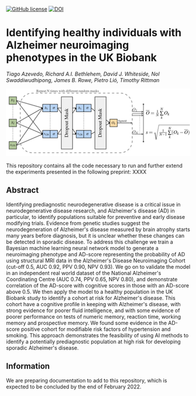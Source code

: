 [![GitHub license](https://img.shields.io/github/license/tjiagoM/adni_phenotypes)](https://github.com/tjiagoM/adni_phenotypes/blob/master/LICENSE)
[![DOI](https://img.shields.io/badge/DOI-10.XXXX/XXXX-blue.svg)](https://doi.org/XX)

# Identifying healthy individuals with Alzheimer neuroimaging phenotypes in the UK Biobank

*Tiago Azevedo, Richard A.I. Bethlehem, David J. Whiteside, Nol Swaddiwudhipong, James B. Rowe, Pietro Lió, Timothy Rittman*

![Model architecture](data/adni_arch.png)


This repository contains all the code necessary to run and further extend the experiments presented in the following preprint: XXXX

## Abstract

Identifying prediagnostic neurodegenerative disease is a critical issue in neurodegenerative disease research, and Alzheimer's disease (AD) in particular, to identify populations suitable for preventive and early disease modifying trials. Evidence from genetic studies suggest the neurodegeneration of Alzheimer's disease measured by brain atrophy starts many years before diagnosis, but it is unclear whether these changes can be detected in sporadic disease. To address this challenge we train a Bayesian machine learning neural network model to generate a neuroimaging phenotype and AD-score representing the probability of AD using structural MRI data in the Alzheimer's Disease Neuroimaging Cohort (cut-off 0.5, AUC 0.92, PPV 0.90, NPV 0.93). We go on to validate the model in an independent real world dataset of the National Alzheimer's Coordinating Centre (AUC 0.74, PPV 0.65, NPV 0.80), and demonstrate correlation of the AD-score with cognitive scores in those with an AD-score above 0.5. We then apply the model to a healthy population in the UK Biobank study to identify a cohort at risk for Alzheimer's disease. This cohort have a cognitive profile in keeping with Alzheimer's disease, with strong evidence for poorer fluid intelligence, and with some evidence of poorer performance on tests of numeric memory, reaction time, working memory and prospective memory. We found some evidence in the AD-score positive cohort for modifiable risk factors of hypertension and smoking. This approach demonstrates the feasibility of using AI methods to identify a potentially prediagnostic population at high risk for developing sporadic Alzheimer's disease.

## Information

We are preparing documentation to add to this repository, which is expected to be concluded by the end of February 2022.
